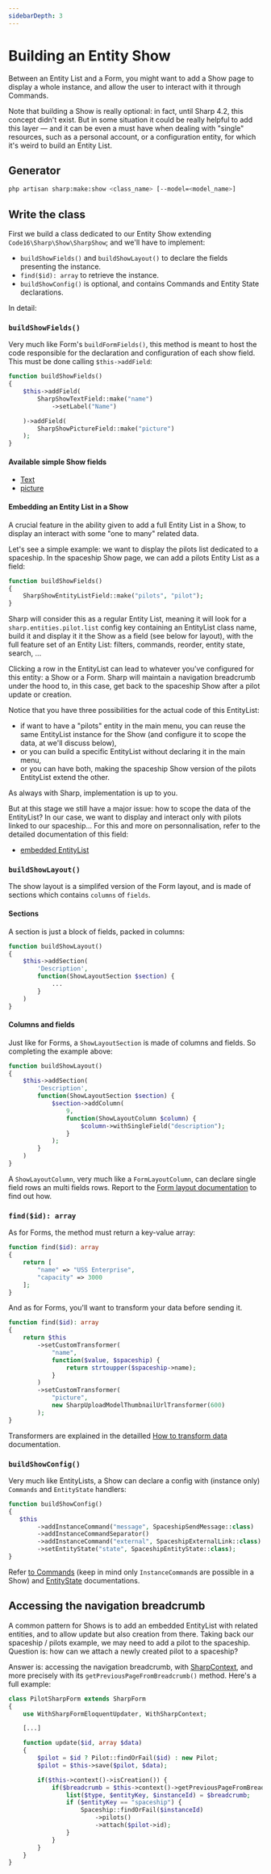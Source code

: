 ```yaml
---
sidebarDepth: 3
---
```


# Building an Entity Show

Between an Entity List and a Form, you might want to add a Show page to display a whole instance, and allow the user to interact with it through Commands.

Note that building a Show is really optional: in fact, until Sharp 4.2, this concept didn't exist. But in some situation it could be really helpful to add this layer — and it can be even a must have when dealing with "single" resources, such as a personal account, or a configuration entity, for which it's weird to build an Entity List.

## Generator

```bash
php artisan sharp:make:show <class_name> [--model=<model_name>]
```

## Write the class

First we build a class dedicated to our Entity Show extending `Code16\Sharp\Show\SharpShow`; and we'll have to implement:

- `buildShowFields()` and `buildShowLayout()` to declare the fields presenting the instance.
- `find($id): array` to retrieve the instance.
- `buildShowConfig()` is optional, and contains Commands and Entity State declarations.

In detail:

### `buildShowFields()`

Very much like Form's `buildFormFields()`, this method is meant to host the code responsible for the declaration and configuration of each show field. This must be done calling `$this->addField`:

```php
function buildShowFields()
{
    $this->addField(
        SharpShowTextField::make("name")
            ->setLabel("Name")

    )->addField(
        SharpShowPictureField::make("picture")
    );
}
```


#### Available simple Show fields

- [Text](show-fields/text.md)
- [picture](show-fields/picture.md)


#### Embedding an Entity List in a Show

A crucial feature in the ability given to add a full Entity List in a Show, to display an interact with some "one to many" related data.

Let's see a simple example: we want to display the pilots list dedicated to a spaceship. In the spaceship Show page, we can add a pilots Entity List as a field:

```php
function buildShowFields()
{
    SharpShowEntityListField::make("pilots", "pilot");
}
```

Sharp will consider this as a regular Entity List, meaning it will look for a `sharp.entities.pilot.list` config key containing an EntityList class name, build it and display it it the Show as a field (see below for layout), with the full feature set of an Entity List: filters, commands, reorder, entity state, search, ...

Clicking a row in the EntityList can lead to whatever you've configured for this entity: a Show or a Form. Sharp will maintain a navigation breadcrumb under the hood to, in this case, get back to the spaceship Show after a pilot update or creation.

Notice that you have three possibilities for the actual code of this EntityList: 
- if want to have a "pilots" entity in the main menu, you can reuse the same EntityList instance for the Show (and configure it to scope the data, at we'll discuss below),
- or you can build a specific EntityList without declaring it in the main menu,
- or you can have both, making the spaceship Show version of the  pilots EntityList extend the other.

As always with Sharp, implementation is up to you.

But at this stage we still have a major issue: how to scope the data of the EntityList? In our case, we want to display and interact only with pilots linked to our spaceship... For this and more on personnalisation, refer to the detailed documentation of this field:

- [embedded EntityList](show-fields/embedded-entity-list.md)


### `buildShowLayout()`

The show layout is a simplifed version of the Form layout, and is made of sections which contains `columns` of `fields`.

#### Sections

A section is just a block of fields, packed in columns:

```php
function buildShowLayout()
{
    $this->addSection(
        'Description', 
        function(ShowLayoutSection $section) {
            ...
        }
    )
}

```


#### Columns and fields

Just like for Forms, a `ShowLayoutSection` is made of columns and fields. So completing the example above:

```php
function buildShowLayout()
{
    $this->addSection(
        'Description', 
        function(ShowLayoutSection $section) {
            $section->addColumn(
                9, 
                function(ShowLayoutColumn $column) {
                    $column->withSingleField("description");
                }
            );
        }
    )
}

```

A `ShowLayoutColumn`, very much like a `FormLayoutColumn`, can declare single field rows an multi fields rows. Report to the [Form layout documentation](building-entity-form.md#buildformlayout) to find out how.


### `find($id): array`

As for Forms, the method must return a key-value array:

```php
function find($id): array
{
    return [
        "name" => "USS Enterprise",
        "capacity" => 3000
    ];
}
```

And as for Forms, you'll want to transform your data before sending it. 

```php
function find($id): array
{
	return $this
		->setCustomTransformer(
		    "name", 
		    function($value, $spaceship) {
			    return strtoupper($spaceship->name);
		    }
		)
		->setCustomTransformer(
		    "picture", 
		    new SharpUploadModelThumbnailUrlTransformer(600)
		);
}
```


Transformers are explained in the detailled [How to transform data](how-to-transform-data.md) documentation.


### `buildShowConfig()`

Very much like EntityLists, a Show can declare a config with (instance only) `Commands` and `EntityState` handlers:

```php
function buildShowConfig()
{
   $this
        ->addInstanceCommand("message", SpaceshipSendMessage::class)
        ->addInstanceCommandSeparator()
        ->addInstanceCommand("external", SpaceshipExternalLink::class)
        ->setEntityState("state", SpaceshipEntityState::class);
}
```

Refer [to Commands](commands.md) (keep in mind only `InstanceCommand`s are possible in a Show) and [EntityState](entity-states.md) documentations.


## Accessing the navigation breadcrumb

A common pattern for Shows is to add an embedded EntityList with related entities, and to allow update but also creation from there. Taking back our spaceship / pilots example, we may need to add a pilot to the spaceship. Question is: how can we attach a newly created pilot to a spaceship? 

Answer is: accessing the navigation breadcrumb, with [SharpContext](context.md), and more precisely with its `getPreviousPageFromBreadcrumb()` method. Here's a full example:

```php
class PilotSharpForm extends SharpForm
{
    use WithSharpFormEloquentUpdater, WithSharpContext;

    [...]

    function update($id, array $data)
    {
        $pilot = $id ? Pilot::findOrFail($id) : new Pilot;
        $pilot = $this->save($pilot, $data);

        if($this->context()->isCreation()) {
            if($breadcrumb = $this->context()->getPreviousPageFromBreadcrumb("show")) {
                list($type, $entityKey, $instanceId) = $breadcrumb;
                if ($entityKey == "spaceship") {
                    Spaceship::findOrFail($instanceId)
                        ->pilots()
                        ->attach($pilot->id);
                }
            }
        }
    }
}
```
